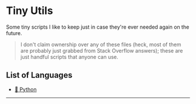 # Tiny Utils
Some tiny scripts I like to keep just in case they're ever needed again on the future.

> I don't claim ownership over any of these files (heck, most of them are probably just grabbed from Stack Overflow answers); these are just handful scripts that anyone can use.

## List of Languages

* [🐍 Python](https://github.com/Amgelo563/Tiny-Utils/tree/main/py)

---